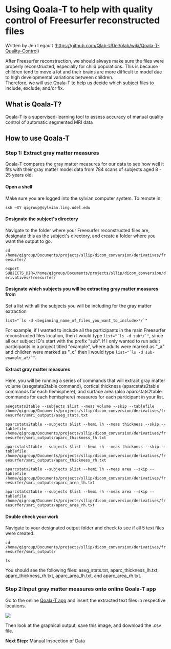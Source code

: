 # Using Qoala-T to help with quality control of Freesurfer reconstructed files
Written by Jen Legault (https://github.com/Qlab-UDel/qlab/wiki/Qoala-T-Quality-Control)

After Freesurfer reconstruction, we should always make sure the files were properly reconstructed, especially for child populations.  This is because children tend to move a lot and their brains are more difficult to model due to high developmental variations between children.  
Therefore, we will use Qoala-T to help us decide which subject files to include, exclude, and/or fix.

## What is Qoala-T?
Qoala-T is a supervised-learning tool to assess accuracy of manual quality control of automatic segmented MRI data

## How to use Qoala-T

### Step 1: Extract gray matter measures

Qoala-T compares the gray matter measures for our data to see how well it fits with their gray matter model data from 784 scans of subjects aged 8 - 25 years old. 

#### Open a shell
Make sure you are logged into the sylvian computer system.
To remote in:

```ssh –XY qigroup@sylvian.ling.udel.edu```

#### Designate the subject's directory

Navigate to the folder where your Freesurfer reconstructed files are, designate this as the subject's directory, and create a folder where you want the output to go.

```cd /home/qigroup/Documents/projects/sllip/dicom_conversion/derivatives/freesurfer/```

```export SUBJECTS_DIR=/home/qigroup/Documents/projects/sllip/dicom_conversion/derivatives/freesurfer/```

#### Designate which subjects you will be extracting gray matter measures from

Set a list with all the subjects you will be including for the gray matter extraction

```list="`ls -d <beginning_name_of_files_you_want_to_include>*/`"```

For example, if I wanted to include all the participants in the main Freesurfer reconstructed files location, then I would type ``` list="`ls -d sub*/`" ```, since all our subject ID's start with the prefix "sub". If I only wanted to run adult participants in a project titled "example", where adults were marked as "_a" and children were marked as "_c" then I would type ``` list="`ls -d sub-example_a*/`" ```.

#### Extract gray matter measures
Here, you will be running a series of commands that will extract gray matter volume (asegstats2table command), cortical thickness (aparcstats2table commands for each hemisphere), and surface area (also aparcstats2table commands for each hemisphere) measures for each participant in your list.

```asegstats2table --subjects $list --meas volume --skip --tablefile /home/qigroup/Documents/projects/sllip/dicom_conversion/derivatives/freesurfer/smri_outputs/aseg_stats.txt```

```aparcstats2table --subjects $list --hemi lh --meas thickness --skip --tablefile /home/qigroup/Documents/projects/sllip/dicom_conversion/derivatives/freesurfer/smri_outputs/aparc_thickness_lh.txt```

```aparcstats2table --subjects $list --hemi rh --meas thickness --skip --tablefile /home/qigroup/Documents/projects/sllip/dicom_conversion/derivatives/freesurfer/smri_outputs/aparc_thickness_rh.txt```

```aparcstats2table --subjects $list --hemi lh --meas area --skip --tablefile /home/qigroup/Documents/projects/sllip/dicom_conversion/derivatives/freesurfer/smri_outputs/aparc_area_lh.txt```

```aparcstats2table --subjects $list --hemi rh --meas area --skip --tablefile /home/qigroup/Documents/projects/sllip/dicom_conversion/derivatives/freesurfer/smri_outputs/aparc_area_rh.txt```

#### Double check your work

Navigate to your designated output folder and check to see if all 5 text files were created.

```cd /home/qigroup/Documents/projects/sllip/dicom_conversion/derivatives/freesurfer/smri_outputs/```

```ls```

You should see the following files: aseg_stats.txt, aparc_thickness_lh.txt, aparc_thickness_rh.txt, aparc_area_lh.txt, and aparc_area_rh.txt.

### Step 2:Input gray matter measures onto online Qoala-T app

Go to the online [Qoala-T app](https://qoala-t.shinyapps.io/qoala-t_app/) and insert the extracted text files in respective locations.

![](https://github.com/jlegault/Materials_for_Inspection_of_sMRI_data/blob/master/Images_for_wiki_page/qoala_t_app_inserts.png)

Then look at the graphical output, save this image, and download the .csv file.

**Next Step:** Manual Inspection of Data
